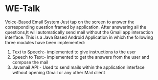 # WE-Talk
Voice-Based Email System
Just tap on the screen to answer the corresponding question framed by
application. After answering all the questions,It will automatically send mail without the Gmail
app interaction interface.
This is a Java Based Android Application in which the following three modules have been implemented:
1. Text to Speech:- implemented to give instructions to the user
2. Speech to Text:- implemented to get the answers from the user and compose the
mail
3. Javamail API:- Used to send mails within the application interface without opening
Gmail or any other Mail client

